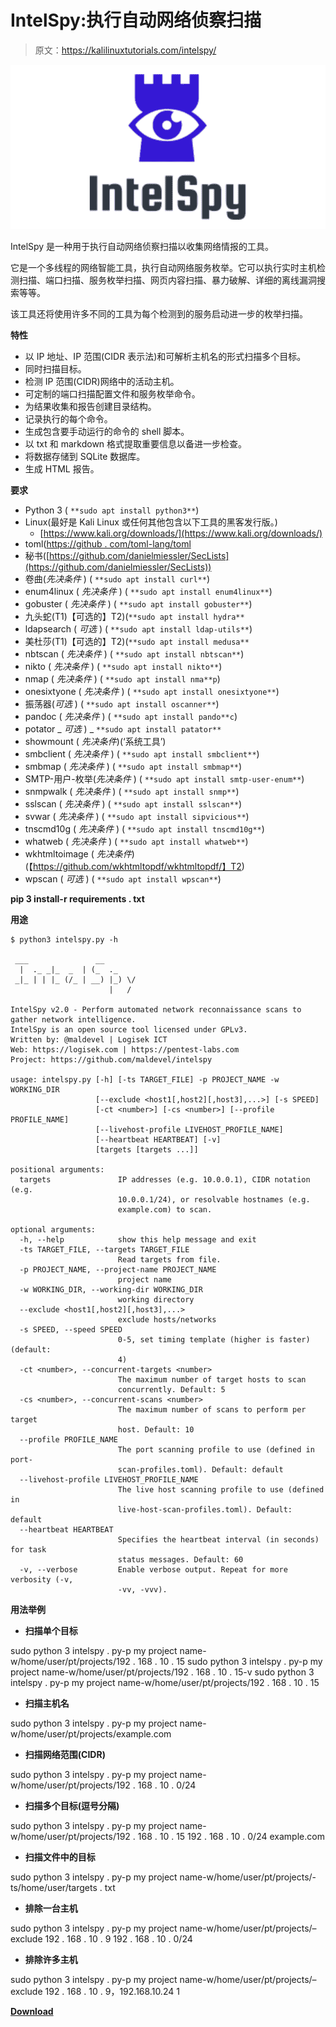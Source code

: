 # IntelSpy:执行自动网络侦察扫描

> 原文：<https://kalilinuxtutorials.com/intelspy/>

[![IntelSpy : Perform Automated Network Reconnaissance Scans](img/505db85c403520dae3c2e950aa95e744.png "IntelSpy : Perform Automated Network Reconnaissance Scans")](https://1.bp.blogspot.com/-XAS1qidoFIg/XytHZmWwzdI/AAAAAAAAHLE/SVc-ZqGO3HYaUiCulPJBQQ5POIscDEknACLcBGAsYHQ/s728/IntelSpy%25281%2529.png)

IntelSpy 是一种用于执行自动网络侦察扫描以收集网络情报的工具。

它是一个多线程的网络智能工具，执行自动网络服务枚举。它可以执行实时主机检测扫描、端口扫描、服务枚举扫描、网页内容扫描、暴力破解、详细的离线漏洞搜索等等。

该工具还将使用许多不同的工具为每个检测到的服务启动进一步的枚举扫描。

**特性**

*   以 IP 地址、IP 范围(CIDR 表示法)和可解析主机名的形式扫描多个目标。
*   同时扫描目标。
*   检测 IP 范围(CIDR)网络中的活动主机。
*   可定制的端口扫描配置文件和服务枚举命令。
*   为结果收集和报告创建目录结构。
*   记录执行的每个命令。
*   生成包含要手动运行的命令的 shell 脚本。
*   以 txt 和 markdown 格式提取重要信息以备进一步检查。
*   将数据存储到 SQLite 数据库。
*   生成 HTML 报告。

**要求**

*   Python 3 ( `**sudo apt install python3**`)
*   Linux(最好是 Kali Linux 或任何其他包含以下工具的黑客发行版。)
    *   [https://www.kali.org/downloads/](https://www.kali.org/downloads/)
*   toml([https://github . com/toml-lang/toml](https://github.com/toml-lang/toml)
*   秘书([https://github.com/danielmiessler/SecLists](https://github.com/danielmiessler/SecLists))
*   卷曲(*先决条件* ) ( `**sudo apt install curl**`)
*   enum4linux ( *先决条件* ) ( `**sudo apt install enum4linux**`)
*   gobuster ( *先决条件* ) ( `**sudo apt install gobuster**`)
*   九头蛇(T1)【可选的】T2)(`**sudo apt install hydra**`
*   ldapsearch ( *可选* ) ( `**sudo apt install ldap-utils**`)
*   美杜莎(T1)【可选的】T2)(`**sudo apt install medusa**`
*   nbtscan ( *先决条件* ) ( `**sudo apt install nbtscan**`)
*   nikto ( *先决条件* ) ( `**sudo apt install nikto**`)
*   nmap ( *先决条件* ) ( `**sudo apt install nma**p`)
*   onesixtyone ( *先决条件* ) ( `**sudo apt install onesixtyone**`)
*   振荡器(*可选* ) ( `**sudo apt install oscanner**`)
*   pandoc ( *先决条件* ) ( `**sudo apt install pando**c`)
*   potator _ *可选* ) _ `**sudo apt install patator**`
*   showmount ( *先决条件*)(‘系统工具’)
*   smbclient ( *先决条件* ) ( `**sudo apt install smbclient**`)
*   smbmap ( *先决条件* ) ( `**sudo apt install smbmap**`)
*   SMTP-用户-枚举(*先决条件* ) ( `**sudo apt install smtp-user-enum**`)
*   snmpwalk ( *先决条件* ) ( `**sudo apt install snmp**`)
*   sslscan ( *先决条件* ) ( `**sudo apt install sslscan**`)
*   svwar ( *先决条件* ) ( `**sudo apt install sipvicious**`)
*   tnscmd10g ( *先决条件* ) ( `**sudo apt install tnscmd10g**`)
*   whatweb ( *先决条件* ) ( `**sudo apt install whatweb**`)
*   wkhtmltoimage ( *先决条件*)(【https://github.com/wkhtmltopdf/wkhtmltopdf/】T2)
*   wpscan ( *可选* ) ( `**sudo apt install wpscan**`)

**pip 3 install-r requirements . txt**

**用途**

```
$ python3 intelspy.py -h

 ___               __        
  |  ._ _|_  _  | (_  ._     
 _|_ | | |_ (/_ | __) |_) \/ 
                      |   /  

IntelSpy v2.0 - Perform automated network reconnaissance scans to gather network intelligence.
IntelSpy is an open source tool licensed under GPLv3.
Written by: @maldevel | Logisek ICT
Web: https://logisek.com | https://pentest-labs.com
Project: https://github.com/maldevel/intelspy

usage: intelspy.py [-h] [-ts TARGET_FILE] -p PROJECT_NAME -w WORKING_DIR
                   [--exclude <host1[,host2][,host3],...>] [-s SPEED]
                   [-ct <number>] [-cs <number>] [--profile PROFILE_NAME]
                   [--livehost-profile LIVEHOST_PROFILE_NAME]
                   [--heartbeat HEARTBEAT] [-v]
                   [targets [targets ...]]

positional arguments:
  targets               IP addresses (e.g. 10.0.0.1), CIDR notation (e.g.
                        10.0.0.1/24), or resolvable hostnames (e.g.
                        example.com) to scan.

optional arguments:
  -h, --help            show this help message and exit
  -ts TARGET_FILE, --targets TARGET_FILE
                        Read targets from file.
  -p PROJECT_NAME, --project-name PROJECT_NAME
                        project name
  -w WORKING_DIR, --working-dir WORKING_DIR
                        working directory
  --exclude <host1[,host2][,host3],...>
                        exclude hosts/networks
  -s SPEED, --speed SPEED
                        0-5, set timing template (higher is faster) (default:
                        4)
  -ct <number>, --concurrent-targets <number>
                        The maximum number of target hosts to scan
                        concurrently. Default: 5
  -cs <number>, --concurrent-scans <number>
                        The maximum number of scans to perform per target
                        host. Default: 10
  --profile PROFILE_NAME
                        The port scanning profile to use (defined in port-
                        scan-profiles.toml). Default: default
  --livehost-profile LIVEHOST_PROFILE_NAME
                        The live host scanning profile to use (defined in
                        live-host-scan-profiles.toml). Default: default
  --heartbeat HEARTBEAT
                        Specifies the heartbeat interval (in seconds) for task
                        status messages. Default: 60
  -v, --verbose         Enable verbose output. Repeat for more verbosity (-v,
                        -vv, -vvv).
```

**用法举例**

*   **扫描单个目标**

sudo python 3 intelspy . py-p my project name-w/home/user/pt/projects/192 . 168 . 10 . 15
sudo python 3 intelspy . py-p my project name-w/home/user/pt/projects/192 . 168 . 10 . 15-v
sudo python 3 intelspy . py-p my project name-w/home/user/pt/projects/192 . 168 . 10 . 15

*   **扫描主机名**

sudo python 3 intelspy . py-p my project name-w/home/user/pt/projects/example.com

*   **扫描网络范围(CIDR)**

sudo python 3 intelspy . py-p my project name-w/home/user/pt/projects/192 . 168 . 10 . 0/24

*   **扫描多个目标(逗号分隔)**

sudo python 3 intelspy . py-p my project name-w/home/user/pt/projects/192 . 168 . 10 . 15 192 . 168 . 10 . 0/24 example.com

*   **扫描文件中的目标**

sudo python 3 intelspy . py-p my project name-w/home/user/pt/projects/-ts/home/user/targets . txt

*   **排除一台主机**

sudo python 3 intelspy . py-p my project name-w/home/user/pt/projects/–exclude 192 . 168 . 10 . 9 192 . 168 . 10 . 0/24

*   **排除许多主机**

sudo python 3 intelspy . py-p my project name-w/home/user/pt/projects/–exclude 192 . 168 . 10 . 9，192.168.10.24 1

[**Download**](https://github.com/maldevel/intelspy)